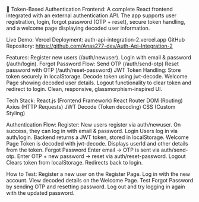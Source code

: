 🔑 Token-Based Authentication Frontend:
A complete React frontend integrated with an external authentication API.
The app supports user registration, login, forgot password (OTP + reset), secure token handling, and a welcome page displaying decoded user information.

Live Demo:
Vercel Deployment: auth-api-integration-2.vercel.app
GitHub Repository: https://github.com/Anas277-dev/Auth-Api-Integration-2

Features:
Register new users (/auth/newuser).
Login with email & password (/auth/login).
Forgot Password Flow:
Send OTP (/auth/send-otp)
Reset password with OTP (/auth/reset-password)
JWT Token Handling:
Store token securely in localStorage.
Decode token using jwt-decode.
Welcome Page showing decoded user details.
Logout functionality to clear token and redirect to login.
Clean, responsive, glassmorphism-inspired UI.

Tech Stack:
React.js (Frontend Framework)
React Router DOM (Routing)
Axios (HTTP Requests)
JWT Decode (Token decoding)
CSS (Custom Styling)

Authentication Flow:
    Register:
        New users register via auth/newuser.
        On success, they can log in with email & password.
        Login
        Users log in via auth/login.
        Backend returns a JWT token, stored in localStorage.
        Welcome Page
        Token is decoded with jwt-decode.
        Displays userId and other details from the token.
        Forgot Password
        Enter email → OTP is sent via auth/send-otp.
        Enter OTP + new password → reset via auth/reset-password.
        Logout
        Clears token from localStorage.
        Redirects back to login.

How to Test:
Register a new user on the Register Page.
Log in with the new account.
View decoded details on the Welcome Page.
Test Forgot Password by sending OTP and resetting password.
Log out and try logging in again with the updated password.